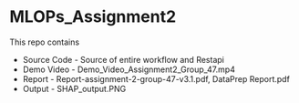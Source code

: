 # MLOPs_Assignment2

This repo contains

- Source Code - Source of entire workflow and Restapi
- Demo Video - Demo_Video_Assignment2_Group_47.mp4
- Report - Report-assignment-2-group-47-v3.1.pdf, DataPrep Report.pdf
- Output - SHAP_output.PNG
